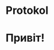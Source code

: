 # Protokol
<!DOCTYPE html>
<html lang="uk">
<head>
    <meta charset="UTF-8">
    <title>Привіт!</title>
</head>
<body>
    <h1>Привіт!</h1>
</body>
</html>
